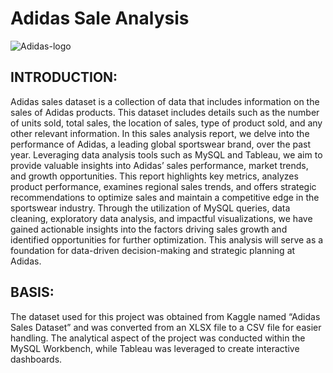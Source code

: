 # Adidas Sale Analysis
![Adidas-logo](https://github.com/user-attachments/assets/ea21146d-ba2f-4e1b-9918-78ecae7f8025)

## INTRODUCTION: ##

Adidas sales dataset is a collection of data that includes information on the sales of Adidas products. This dataset includes details such as the number of units sold, total sales, the location of sales, type of product sold, and any other relevant information.
In this sales analysis report, we delve into the performance of Adidas, a leading global sportswear brand, over the past year. Leveraging data analysis tools such as MySQL and Tableau, we aim to provide valuable insights into Adidas’ sales performance, market trends, and growth opportunities. This report highlights key metrics, analyzes product performance, examines regional sales trends, and offers strategic recommendations to optimize sales and maintain a competitive edge in the sportswear industry. Through the utilization of MySQL queries, data cleaning, exploratory data analysis, and impactful visualizations, we have gained actionable insights into the factors driving sales growth and identified opportunities for further optimization. This analysis will serve as a foundation for data-driven decision-making and strategic planning at Adidas.

## BASIS: ##

The dataset used for this project was obtained from Kaggle named “Adidas Sales Dataset” and was converted from an XLSX file to a CSV file for easier handling. The analytical aspect of the project was conducted within the MySQL Workbench, while Tableau was leveraged to create interactive dashboards.
